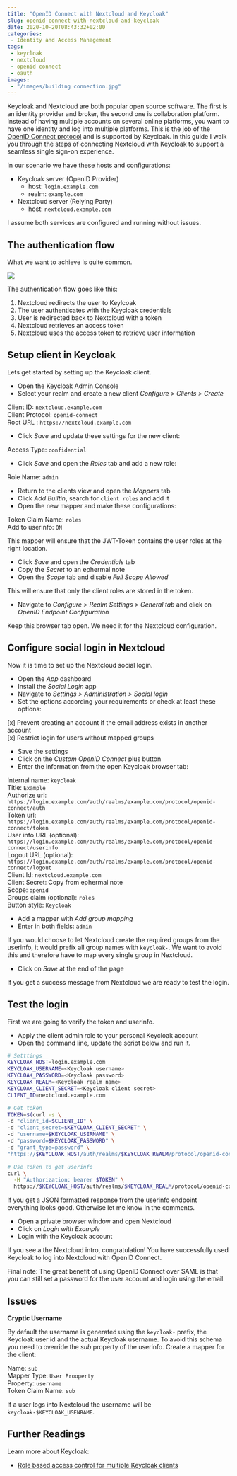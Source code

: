 ```yaml
---
title: "OpenID Connect with Nextcloud and Keycloak"
slug: openid-connect-with-nextcloud-and-keycloak
date: 2020-10-20T08:43:32+02:00
categories:
 - Identity and Access Management 
tags:
 - keycloak
 - nextcloud
 - openid connect
 - oauth
images:
 - "/images/building connection.jpg"
---
```


Keycloak and Nextcloud are both popular open source software. The first is an identity provider and broker, the second one is collaboration platform. Instead of having multiple accounts on several online platforms, you want to have one identity and log into multiple platforms. This is the job of the [OpenID Connect protocol](https://openid.net/connect/) and is supported by Keycloak. In this guide I walk you through the steps of connecting Nextcloud with Keycloak to support a seamless single sign-on experience.
<!--more-->

In our scenario we have these hosts and configurations:

* Keycloak server (OpenID Provider)
	* host: `login.example.com`
	* realm: `example.com`
* Nextcloud server (Relying Party)
	* host: `nextcloud.example.com`

I assume both services are configured and running without issues.

## The authentication flow

What we want to achieve is quite common.

![](/images/OpenID%20Connect%20flow.png)

The authentication flow goes like this:

1. Nextcloud redirects the user to Keylcoak
2. The user authenticates with the Keycloak credentials
3. User is redirected back to Nextcloud with a token
4. Nextcloud retrieves an access token
5. Nextcloud uses the access token to retrieve user information

## Setup client in Keycloak

Lets get started by setting up the Keycloak client.

* Open the Keycloak Admin Console
* Select your realm and create a new client *Configure > Clients > Create*

Client ID: `nextcloud.example.com`  
Client Protocol: `openid-connect`  
Root URL : `https://nextcloud.example.com`

* Click *Save* and update these settings for the new client:

Access Type: `confidential`

* Click *Save* and open the *Roles* tab and add a new role:

Role Name: `admin`

* Return to the clients view and open the *Mappers* tab
* Click *Add Builtin*, search for `client roles` and add it
* Open the new mapper and make these configurations:

Token Claim Name: `roles`  
Add to userinfo: `ON`  

This mapper will ensure that the JWT-Token contains the user roles at the right location.

* Click *Save* and open the *Credentials* tab
* Copy the *Secret* to an ephermal note
* Open the *Scope* tab and disable *Full Scope Allowed*

This will ensure that only the client roles are stored in the token.

* Navigate to *Configure > Realm Settings > General tab* and click on *OpenID Endpoint Configuration*

Keep this browser tab open. We need it for the Nextcloud configuration.

## Configure social login in Nextcloud

Now it is time to set up the Nextcloud social login.

* Open the *App* dashboard
* Install the *Social Login* app
* Navigate to *Settings > Administration > Social login*
* Set the options according your requirements or check at least these options:

[x] Prevent creating an account if the email address exists in another account  
[x] Restrict login for users without mapped groups

* Save the settings
* Click on the *Custom OpenID Connect* plus button
* Enter the information from the open Keycloak browser tab:

Internal name: `keycloak`  
Title: `Example`  
Authorize url: 	`https://login.example.com/auth/realms/example.com/protocol/openid-connect/auth`  
Token url: `https://login.example.com/auth/realms/example.com/protocol/openid-connect/token`  
User info URL (optional): `https://login.example.com/auth/realms/example.com/protocol/openid-connect/userinfo`  
Logout URL (optional): `https://login.example.com/auth/realms/example.com/protocol/openid-connect/logout`  
Client Id: `nextcloud.example.com`  
Client Secret: Copy from ephermal note  
Scope: `openid`  
Groups claim (optional): `roles`  
Button style: `Keycloak`

* Add a mapper with *Add group mapping*
* Enter in both fields: `admin`

If you would choose to let Nextcloud create the required groups from the userinfo, it would prefix all group names with `keycloak-`. We want to avoid this and therefore have to map every single group in Nextcloud.

* Click on *Save* at the end of the page

If you get a success message from Nextcloud we are ready to test the login.

## Test the login

First we are going to verify the token and userinfo.

* Apply the client admin role to your personal Keycloak account
* Open the command line, update the script below and run it.

```bash
# Setttings
KEYCLOAK_HOST=login.example.com
KEYCLOAK_USERNAME=<Keycloak username>
KEYCLOAK_PASSWORD=<Keycloak password>
KEYCLOAK_REALM=<Keycloak realm name>
KEYCLOAK_CLIENT_SECRET=<Keycloak client secret>
CLIENT_ID=nextcloud.example.com

# Get token
TOKEN=$(curl -s \
-d "client_id=$CLIENT_ID" \
-d "client_secret=$KEYCLOAK_CLIENT_SECRET" \
-d "username=$KEYCLOAK_USERNAME" \
-d "password=$KEYCLOAK_PASSWORD" \
-d "grant_type=password" \
"https://$KEYCLOAK_HOST/auth/realms/$KEYCLOAK_REALM/protocol/openid-connect/token" | jq -r '.access_token')

# Use token to get userinfo
curl \
  -H "Authorization: bearer $TOKEN" \
  https://$KEYCLOAK_HOST/auth/realms/$KEYCLOAK_REALM/protocol/openid-connect/userinfo
```

If you get a JSON formatted response from the userinfo endpoint everything looks good. Otherwise let me know in the comments.

* Open a private browser window and open Nextcloud
* Click on *Login with Example*
* Login with the Keycloak account

If you see a the Nextcloud intro, congratulation! You have successfully used Keycloak to log into Nextcloud with OpenID Connect.

Final note: The great benefit of using OpenID Connect over SAML is that you can still set a password for the user account and login using the email.

## Issues

**Cryptic Username**

By default the username is generated using the `keycloak-` prefix, the Keycloak user id and the actual Keycloak username. To avoid this schema you need to override the *sub* property of the userinfo. Create a mapper for the client:

Name: `sub`  
Mapper Type: `User Prooperty`  
Property: `username`  
Token Claim Name: `sub`  

If a user logs into Nextcloud the username will be `keycloak-$KEYCLOAK_USENRAME`.

## Further Readings

Learn more about Keycloak:

* [Role based access control for multiple Keycloak clients](/2020/04/30/role-based-access-control-for-multiple-keycloak-clients)
